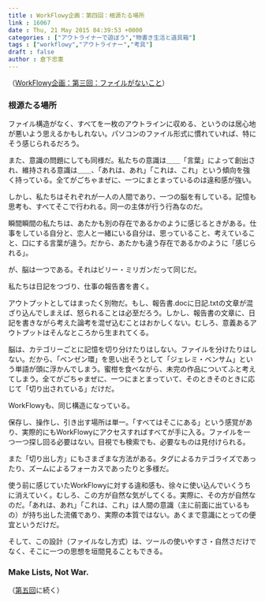 ```yaml
---
title : WorkFlowy企画：第四回：根源たる場所
link : 16067
date : Thu, 21 May 2015 04:39:53 +0000
categories : ["アウトライナーで遊ぼう","物書き生活と道具箱"]
tags : ["workflowy","アウトライナー","考具"]
draft : false
author : 倉下忠憲
---
```


（<a href="https://rashita.net/blog/?p=16062" target="_blank">WorkFlowy企画：第三回：ファイルがないこと</a>）

<H3>根源たる場所</H3>

ファイル構造がなく、すべてを一枚のアウトラインに収める、というのは居心地が悪いよう思えるかもしれない。パソコンのファイル形式に慣れていれば、特にそう感じられるだろう。

また、意識の問題にしても同様だ。私たちの意識は＿＿「言葉」によって創出され、維持される意識は＿＿、「あれは、あれ」「これは、これ」という傾向を強く持っている。全てがごちゃまぜに、一つにまとまっているのは違和感が強い。

しかし、私たちはそれぞれが一人の人間であり、一つの脳を有している。記憶も思考も、すべてそこで行われる。同一の主体が行う行為なのだ。

瞬間瞬間の私たちは、あたかも別の存在であるかのように感じるときがある。仕事をしている自分と、恋人と一緒にいる自分は、思っていること、考えていること、口にする言葉が違う。だから、あたかも違う存在であるかのように「感じられる」。

が、脳は一つである。それはビリー・ミリガンだって同じだ。

私たちは日記をつづり、仕事の報告書を書く。

アウトプットとしてはまったく別物だ。もし、報告書.docに日記.txtの文章が混ざり込んでしまえば、怒られることは必至だろう。しかし、報告書の文章に、日記を書きながら考えた論考を混ぜ込むことはおかしくない。むしろ、意義あるアウトプットはそんなところから生まれてくる。

脳は、カテゴリーごとに記憶を切り分けたりはしない。ファイルを分けたりはしない。だから、「ベンゼン環」を思い出そうとして「ジェレミ・ベンサム」という単語が頭に浮かんでしまう。蜜柑を食べながら、未完の作品についてふと考えてしまう。全てがごちゃまぜに、一つにまとまっていて、そのときそのときに応じて「切り出されている」だけだ。

WorkFlowyも、同じ構造になっている。

保存し、操作し、引き出す場所は単一。「すべてはそこにある」という感覚があり、実際的にもWorkFlowyにアクセスすればすべてが手に入る。ファイルを一つ一つ探し回る必要はない。目視でも検索でも、必要なものは見付けられる。

また「切り出し方」にもさまざまな方法がある。タグによるカテゴライズであったり、ズームによるフォーカスであったりと多様だ。

使う前に感じていたWorkFlowyに対する違和感も、徐々に使い込んでいくうちに消えていく。むしろ、この方が自然な気がしてくる。実際に、その方が自然なのだ。「あれは、あれ」「これは、これ」は人間の意識（主に前面に出ているもの）が持ち出した流儀であり、実際の本質ではない。あくまで意識にとっての便宜というだけだ。

そして、この設計（ファイルなし方式）は、ツールの使いやすさ・自然さだけでなく、そこに一つの思想を垣間見ることもできる。

<H3>Make Lists, Not War.</H3>

（<a href="https://rashita.net/blog/?p=16074" target="_blank">第五回</a>に続く）